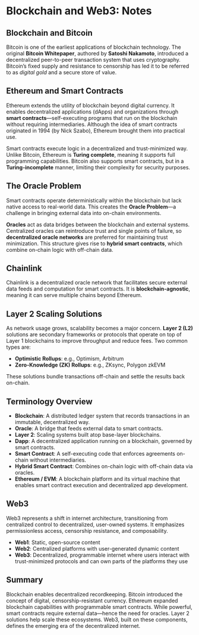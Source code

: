 
# Blockchain and Web3: Notes

## Blockchain and Bitcoin
Bitcoin is one of the earliest applications of blockchain technology. The original **Bitcoin Whitepaper**, authored by **Satoshi Nakamoto**, introduced a decentralized peer-to-peer transaction system that uses cryptography. Bitcoin’s fixed supply and resistance to censorship has led it to be referred to as *digital gold* and a secure store of value.

## Ethereum and Smart Contracts
Ethereum extends the utility of blockchain beyond digital currency. It enables decentralized applications (dApps) and organizations through **smart contracts**—self-executing programs that run on the blockchain without requiring intermediaries. Although the idea of smart contracts originated in 1994 (by Nick Szabo), Ethereum brought them into practical use.

Smart contracts execute logic in a decentralized and trust-minimized way. Unlike Bitcoin, Ethereum is **Turing complete**, meaning it supports full programming capabilities. Bitcoin also supports smart contracts, but in a **Turing-incomplete** manner, limiting their complexity for security purposes.

## The Oracle Problem
Smart contracts operate deterministically within the blockchain but lack native access to real-world data. This creates the **Oracle Problem**—a challenge in bringing external data into on-chain environments.

**Oracles** act as data bridges between the blockchain and external systems. Centralized oracles can reintroduce trust and single points of failure, so **decentralized oracle networks** are preferred for maintaining trust minimization. This structure gives rise to **hybrid smart contracts**, which combine on-chain logic with off-chain data.

## Chainlink
Chainlink is a decentralized oracle network that facilitates secure external data feeds and computation for smart contracts. It is **blockchain-agnostic**, meaning it can serve multiple chains beyond Ethereum.

## Layer 2 Scaling Solutions
As network usage grows, scalability becomes a major concern. **Layer 2 (L2)** solutions are secondary frameworks or protocols that operate on top of Layer 1 blockchains to improve throughput and reduce fees. Two common types are:

- **Optimistic Rollups**: e.g., Optimism, Arbitrum  
- **Zero-Knowledge (ZK) Rollups**: e.g., ZKsync, Polygon zkEVM

These solutions bundle transactions off-chain and settle the results back on-chain.

## Terminology Overview
- **Blockchain**: A distributed ledger system that records transactions in an immutable, decentralized way.  
- **Oracle**: A bridge that feeds external data to smart contracts.  
- **Layer 2**: Scaling systems built atop base-layer blockchains.  
- **Dapp**: A decentralized application running on a blockchain, governed by smart contracts.  
- **Smart Contract**: A self-executing code that enforces agreements on-chain without intermediaries.  
- **Hybrid Smart Contract**: Combines on-chain logic with off-chain data via oracles.  
- **Ethereum / EVM**: A blockchain platform and its virtual machine that enables smart contract execution and decentralized app development.

## Web3
Web3 represents a shift in internet architecture, transitioning from centralized control to decentralized, user-owned systems. It emphasizes permissionless access, censorship resistance, and composability.

- **Web1**: Static, open-source content  
- **Web2**: Centralized platforms with user-generated dynamic content  
- **Web3**: Decentralized, programmable internet where users interact with trust-minimized protocols and can own parts of the platforms they use

## Summary
Blockchain enables decentralized recordkeeping. Bitcoin introduced the concept of digital, censorship-resistant currency. Ethereum expanded blockchain capabilities with programmable smart contracts. While powerful, smart contracts require external data—hence the need for oracles. Layer 2 solutions help scale these ecosystems. Web3, built on these components, defines the emerging era of the decentralized internet.
